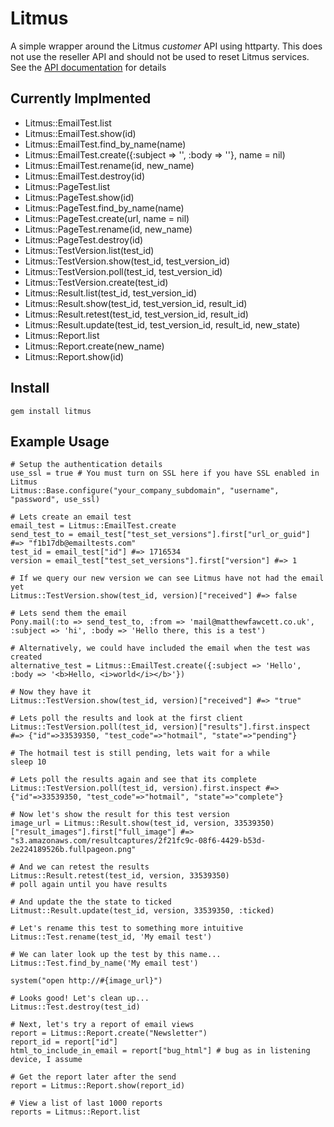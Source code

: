 Litmus
======

A simple wrapper around the Litmus *customer* API using httparty. This does not use the reseller API and should not be used to reset Litmus services. See the [API documentation](http://docs.litmus.com/w/page/18056603/Customer-API-documentation) for details

Currently Implmented
--------------------
* Litmus::EmailTest.list
* Litmus::EmailTest.show(id)
* Litmus::EmailTest.find_by_name(name)
* Litmus::EmailTest.create({:subject => '', :body => ''}, name = nil)
* Litmus::EmailTest.rename(id, new_name)
* Litmus::EmailTest.destroy(id)
* Litmus::PageTest.list
* Litmus::PageTest.show(id)
* Litmus::PageTest.find_by_name(name)
* Litmus::PageTest.create(url, name = nil)
* Litmus::PageTest.rename(id, new_name)
* Litmus::PageTest.destroy(id)
* Litmus::TestVersion.list(test_id)
* Litmus::TestVersion.show(test_id, test_version_id)
* Litmus::TestVersion.poll(test_id, test_version_id)
* Litmus::TestVersion.create(test_id)
* Litmus::Result.list(test_id, test_version_id)
* Litmus::Result.show(test_id, test_version_id, result_id)
* Litmus::Result.retest(test_id, test_version_id, result_id)
* Litmus::Result.update(test_id, test_version_id, result_id, new_state)
* Litmus::Report.list
* Litmus::Report.create(new_name)
* Litmus::Report.show(id)

Install
-------
`gem install litmus`


Example Usage
-------------

    # Setup the authentication details
    use_ssl = true # You must turn on SSL here if you have SSL enabled in Litmus
    Litmus::Base.configure("your_company_subdomain", "username", "password", use_ssl)

    # Lets create an email test
    email_test = Litmus::EmailTest.create
    send_test_to = email_test["test_set_versions"].first["url_or_guid"] #=> "f1b17db@emailtests.com"
    test_id = email_test["id"] #=> 1716534
    version = email_test["test_set_versions"].first["version"] #=> 1

    # If we query our new version we can see Litmus have not had the email yet
    Litmus::TestVersion.show(test_id, version)["received"] #=> false

    # Lets send them the email
    Pony.mail(:to => send_test_to, :from => 'mail@matthewfawcett.co.uk', :subject => 'hi', :body => 'Hello there, this is a test')

    # Alternatively, we could have included the email when the test was created
    alternative_test = Litmus::EmailTest.create({:subject => 'Hello', :body => '<b>Hello, <i>world</i></b>'})

    # Now they have it
    Litmus::TestVersion.show(test_id, version)["received"] #=> "true"

    # Lets poll the results and look at the first client
    Litmus::TestVersion.poll(test_id, version)["results"].first.inspect #=> {"id"=>33539350, "test_code"=>"hotmail", "state"=>"pending"}

    # The hotmail test is still pending, lets wait for a while
    sleep 10

    # Lets poll the results again and see that its complete
    Litmus::TestVersion.poll(test_id, version).first.inspect #=> {"id"=>33539350, "test_code"=>"hotmail", "state"=>"complete"}

    # Now let's show the result for this test version
    image_url = Litmus::Result.show(test_id, version, 33539350)["result_images"].first["full_image"] #=> "s3.amazonaws.com/resultcaptures/2f21fc9c-08f6-4429-b53d-2e224189526b.fullpageon.png"

    # And we can retest the results
    Litmus::Result.retest(test_id, version, 33539350)
    # poll again until you have results

    # And update the the state to ticked
    Litmust::Result.update(test_id, version, 33539350, :ticked)

    # Let's rename this test to something more intuitive
    Litmus::Test.rename(test_id, 'My email test')

    # We can later look up the test by this name...
    Litmus::Test.find_by_name('My email test')

    system("open http://#{image_url}")

    # Looks good! Let's clean up...
    Litmus::Test.destroy(test_id)

    # Next, let's try a report of email views
    report = Litmus::Report.create("Newsletter")
    report_id = report["id"]
    html_to_include_in_email = report["bug_html"] # bug as in listening device, I assume

    # Get the report later after the send
    report = Litmus::Report.show(report_id)

    # View a list of last 1000 reports
    reports = Litmus::Report.list

